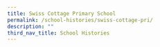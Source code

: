 ```yaml
---
title: Swiss Cottage Primary School
permalink: /school-histories/swiss-cottage-pri/
description: ""
third_nav_title: School Histories
---
```


